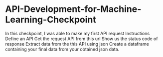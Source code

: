 # API-Development-for-Machine-Learning-Checkpoint
In this checkpoint, I was able to make my first API request
Instructions
Define an API
Get the request API from this url
Show us the status code of response
Extract data from the this API using json
Create a dataframe containing your final data from your obtained json data.
